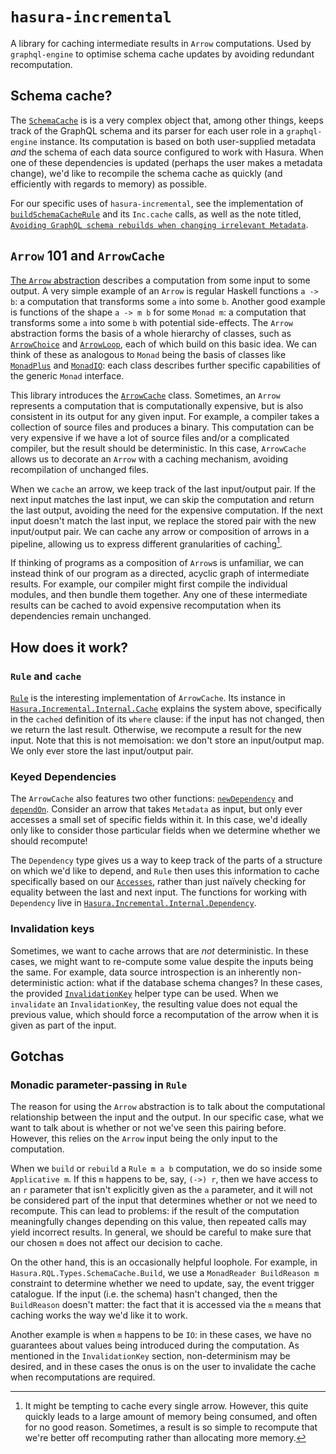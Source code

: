 # `hasura-incremental`

A library for caching intermediate results in `Arrow` computations. Used by
`graphql-engine` to optimise schema cache updates by avoiding redundant
recomputation.

## Schema cache?

The [`SchemaCache`](https://hasura.github.io/graphql-engine/server/haddock/main/Hasura-RQL-Types-SchemaCache.html#t:SchemaCache) is
is a very complex object that, among other things, keeps track of the GraphQL
schema and its parser for each user role in a `graphql-engine` instance. Its
computation is based on both user-supplied metadata _and_ the schema of each
data source configured to work with Hasura. When one of these dependencies is
updated (perhaps the user makes a metadata change), we'd like to recompile the
schema cache as quickly (and efficiently with regards to memory) as possible.

For our specific uses of `hasura-incremental`, see the implementation of
[`buildSchemaCacheRule`](https://hasura.github.io/graphql-engine/server/haddock/main/src/Hasura.RQL.DDL.Schema.Cache.html#buildSchemaCacheRule)
and its `Inc.cache` calls, as well as the note titled, [`Avoiding GraphQL schema
rebuilds when changing irrelevant
Metadata`](https://hasura.github.io/graphql-engine/server/notes/avoiding-graphql-schema-rebuilds-when-changing-irrelevant-metadata.html).

## `Arrow` 101 and `ArrowCache`

[The `Arrow` abstraction](http://www.cse.chalmers.se/~rjmh/Papers/arrows.pdf)
describes a computation from some input to some output. A very simple example
of an `Arrow` is regular Haskell functions `a -> b`: a computation that
transforms some `a` into some `b`. Another good example is functions of the
shape `a -> m b` for some `Monad m`: a computation that transforms some `a`
into some `b` with potential side-effects. The `Arrow` abstraction forms the
basis of a whole hierarchy of classes, such as
[`ArrowChoice`](https://hackage.haskell.org/package/base-4.17.0.0/docs/Control-Arrow.html#t:ArrowChoice)
and
[`ArrowLoop`](https://hackage.haskell.org/package/base-4.17.0.0/docs/Control-Arrow.html#t:ArrowLoop),
each of which build on this basic idea. We can think of these as analogous to
`Monad` being the basis of classes like
[`MonadPlus`](https://hackage.haskell.org/package/base-4.17.0.0/docs/GHC-Base.html#t:MonadPlus)
and
[`MonadIO`](https://hackage.haskell.org/package/base-4.17.0.0/docs/Control-Monad-IO-Class.html#t:MonadIO):
each class describes further specific capabilities of the generic `Monad`
interface.

This library introduces the
[`ArrowCache`](https://hasura.github.io/graphql-engine/server/haddock/main/Hasura-Incremental-Internal-Cache.html#t:ArrowCache) class. Sometimes, an `Arrow`
represents a computation that is computationally expensive, but is also
consistent in its output for any given input. For example, a compiler takes a
collection of source files and produces a binary. This computation can be very
expensive if we have a lot of source files and/or a complicated compiler, but
the result should be deterministic. In this case, `ArrowCache` allows us to
decorate an `Arrow` with a caching mechanism, avoiding recompilation of
unchanged files.

When we `cache` an arrow, we keep track of the last input/output pair. If the
next input matches the last input, we can skip the computation and return the
last output, avoiding the need for the expensive computation. If the next input
doesn't match the last input, we replace the stored pair with the new
input/output pair. We can cache any arrow or composition of arrows in a
pipeline, allowing us to express different granularities of caching[^1].

If thinking of programs as a composition of `Arrow`s is unfamiliar, we can
instead think of our program as a directed, acyclic graph of intermediate
results. For example, our compiler might first compile the individual modules,
and then bundle them together. Any one of these intermediate results can be
cached to avoid expensive recomputation when its dependencies remain unchanged.

## How does it work?

### `Rule` and `cache`

[`Rule`](https://hasura.github.io/graphql-engine/server/haddock/main/Hasura-Incremental-Internal-Rule.html#t:Rule)
is the interesting implementation of `ArrowCache`. Its instance in
[`Hasura.Incremental.Internal.Cache`](https://hasura.github.io/graphql-engine/server/haddock/main/src/Hasura.Incremental.Internal.Cache.html)
explains the system above, specifically in the `cached` definition of its
`where` clause: if the input has not changed, then we return the last result.
Otherwise, we recompute a result for the new input. Note that this is not
memoisation: we don't store an input/output map. We only ever store the last
input/output pair.

### Keyed Dependencies

The `ArrowCache` also features two other functions:
[`newDependency`](https://hasura.github.io/graphql-engine/server/haddock/main/Hasura-Incremental-Internal-Cache.html#v:newDependency)
and
[`dependOn`](https://hasura.github.io/graphql-engine/server/haddock/main/Hasura-Incremental-Internal-Cache.html#v:dependOn).
Consider an arrow that takes `Metadata` as input, but only ever accesses a
small set of specific fields within it. In this case, we'd ideally only like to
consider those particular fields when we determine whether we should recompute!

The `Dependency` type gives us a way to keep track of the parts of a structure
on which we'd like to depend, and `Rule` then uses this information to cache
specifically based on our
[`Accesses`](https://hasura.github.io/graphql-engine/server/haddock/main/Hasura-Incremental-Internal-Dependency.html#t:Accesses),
rather than just naïvely checking for equality between the last and next input.
The functions for working with `Dependency` live in
[`Hasura.Incremental.Internal.Dependency`](https://hasura.github.io/graphql-engine/server/haddock/main/Hasura-Incremental-Internal-Dependency.html).

### Invalidation keys

Sometimes, we want to cache arrows that are _not_ deterministic. In these
cases, we might want to re-compute some value despite the inputs being the
same. For example, data source introspection is an inherently non-deterministic
action: what if the database schema changes? In these cases, the provided
[`InvalidationKey`](https://hasura.github.io/graphql-engine/server/haddock/main/Hasura-Incremental.html#t:InvalidationKey)
helper type can be used. When we `invalidate` an `InvalidationKey`, the
resulting value does not equal the previous value, which should force a
recomputation of the arrow when it is given as part of the input.

## Gotchas

### Monadic parameter-passing in `Rule`

The reason for using the `Arrow` abstraction is to talk about the computational
relationship between the input and the output. In our specific case, what we
want to talk about is whether or not we've seen this pairing before. However,
this relies on the `Arrow` input being the only input to the computation.

When we `build` or `rebuild` a `Rule m a b` computation, we do so inside some
`Applicative m`. If this `m` happens to be, say, `(->) r`, then we have access
to an `r` parameter that isn't explicitly given as the `a` parameter, and it
will not be considered part of the input that determines whether or not we need
to recompute. This can lead to problems: if the result of the computation
meaningfully changes depending on this value, then repeated calls may yield
incorrect results. In general, we should be careful to make sure that our
chosen `m` does not affect our decision to cache.

On the other hand, this is an occasionally helpful loophole. For example, in
`Hasura.RQL.Types.SchemaCache.Build`, we use a `MonadReader BuildReason m`
constraint to determine whether we need to update, say, the event trigger
catalogue. If the input (i.e. the schema) hasn't changed, then the
`BuildReason` doesn't matter: the fact that it is accessed via the `m` means
that caching works the way we'd like it to work.

Another example is when `m` happens to be `IO`: in these cases, we have no
guarantees about values being introduced during the computation. As mentioned
in the `InvalidationKey` section, non-determinism may be desired, and in these
cases the onus is on the user to invalidate the cache when recomputations are
required.

[^1]: It might be tempting to cache every single arrow. However, this quite
quickly leads to a large amount of memory being consumed, and often for no good
reason. Sometimes, a result is so simple to recompute that we're better off
recomputing rather than allocating more memory.
